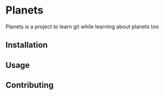 # Planets

Planets is a project to learn git while learning about planets too

## Installation

## Usage

## Contributing
